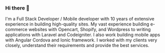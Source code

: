 ### Hi there 👋

I'm a Full Stack Developer / Mobile developer with 10 years of extensive experience in building high-quality sites. 
My vast experience building e-commerce websites with Opencart, Shopify, and Wordpress to writing applications with Laravel and Codeigniter. 
I also work building mobile apps with Angular Cordova and Ionic framework. 
I worked with my clients very closely, understand their requirements and provide the best services.
